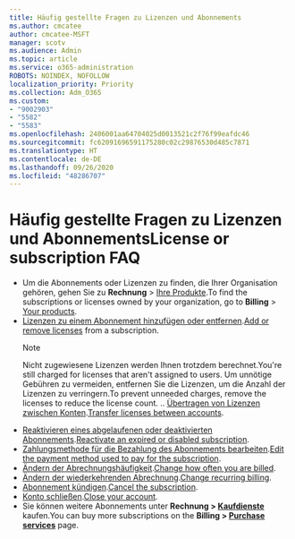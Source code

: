 ```yaml
---
title: Häufig gestellte Fragen zu Lizenzen und Abonnements
ms.author: cmcatee
author: cmcatee-MSFT
manager: scotv
ms.audience: Admin
ms.topic: article
ms.service: o365-administration
ROBOTS: NOINDEX, NOFOLLOW
localization_priority: Priority
ms.collection: Adm_O365
ms.custom:
- "9002903"
- "5582"
- "5583"
ms.openlocfilehash: 2406001aa64704025d0013521c2f76f99eafdc46
ms.sourcegitcommit: fc62091696591175280c02c29876530d485c7871
ms.translationtype: HT
ms.contentlocale: de-DE
ms.lasthandoff: 09/26/2020
ms.locfileid: "48286707"
---
```

# <a name="license-or-subscription-faq"></a><span data-ttu-id="079da-102">Häufig gestellte Fragen zu Lizenzen und Abonnements</span><span class="sxs-lookup"><span data-stu-id="079da-102">License or subscription FAQ</span></span>

- <span data-ttu-id="079da-103">Um die Abonnements oder Lizenzen zu finden, die Ihrer Organisation gehören, gehen Sie zu **Rechnung** > [Ihre Produkte](https://go.microsoft.com/fwlink/p/?linkid=842054).</span><span class="sxs-lookup"><span data-stu-id="079da-103">To find the subscriptions or licenses owned by your organization, go to **Billing** > [Your products](https://go.microsoft.com/fwlink/p/?linkid=842054).</span></span>
- <span data-ttu-id="079da-104">[Lizenzen zu einem Abonnement hinzufügen oder entfernen](https://docs.microsoft.com/alchemyinsights/how-to-add-or-reduce-licenses).</span><span class="sxs-lookup"><span data-stu-id="079da-104">[Add or remove licenses](https://docs.microsoft.com/alchemyinsights/how-to-add-or-reduce-licenses) from a subscription.</span></span>
    > [!NOTE]
    > <span data-ttu-id="079da-105">Nicht zugewiesene Lizenzen werden Ihnen trotzdem berechnet.</span><span class="sxs-lookup"><span data-stu-id="079da-105">You're still charged for licenses that aren't assigned to users.</span></span> <span data-ttu-id="079da-106">Um unnötige Gebühren zu vermeiden, entfernen Sie die Lizenzen, um die Anzahl der Lizenzen zu verringern.</span><span class="sxs-lookup"><span data-stu-id="079da-106">To prevent unneeded charges, remove the licenses to reduce the license count.</span></span>
<span data-ttu-id="079da-107">.</span><span class="sxs-lookup"><span data-stu-id="079da-107">.</span></span> <span data-ttu-id="079da-108">[Übertragen von Lizenzen zwischen Konten](https://docs.microsoft.com/alchemyinsights/transfer-licenses-between-tenants).</span><span class="sxs-lookup"><span data-stu-id="079da-108">[Transfer licenses between accounts](https://docs.microsoft.com/alchemyinsights/transfer-licenses-between-tenants).</span></span>
- <span data-ttu-id="079da-109">[Reaktivieren eines abgelaufenen oder deaktivierten Abonnements](https://go.microsoft.com/fwlink/p/?linkid=2117519).</span><span class="sxs-lookup"><span data-stu-id="079da-109">[Reactivate an expired or disabled subscription](https://go.microsoft.com/fwlink/p/?linkid=2117519).</span></span>
- <span data-ttu-id="079da-110">[Zahlungsmethode für die Bezahlung des Abonnements bearbeiten](https://go.microsoft.com/fwlink/p/?linkid=2117167).</span><span class="sxs-lookup"><span data-stu-id="079da-110">[Edit the payment method used to pay for the subscription](https://go.microsoft.com/fwlink/p/?linkid=2117167).</span></span>
- <span data-ttu-id="079da-111">[Ändern der Abrechnungshäufigkeit](https://go.microsoft.com/fwlink/p/?linkid=2119112).</span><span class="sxs-lookup"><span data-stu-id="079da-111">[Change how often you are billed](https://go.microsoft.com/fwlink/p/?linkid=2119112).</span></span>
- <span data-ttu-id="079da-112">[Ändern der wiederkehrenden Abrechnung](https://go.microsoft.com/fwlink/p/?linkid=2119216).</span><span class="sxs-lookup"><span data-stu-id="079da-112">[Change recurring billing](https://go.microsoft.com/fwlink/p/?linkid=2119216).</span></span>
- <span data-ttu-id="079da-113">[Abonnement kündigen](https://go.microsoft.com/fwlink/p/?linkid=2119113).</span><span class="sxs-lookup"><span data-stu-id="079da-113">[Cancel the subscription](https://go.microsoft.com/fwlink/p/?linkid=2119113).</span></span>
- <span data-ttu-id="079da-114">[Konto schließen](https://docs.microsoft.com/alchemyinsights/how-to-close-your-account).</span><span class="sxs-lookup"><span data-stu-id="079da-114">[Close your account](https://docs.microsoft.com/alchemyinsights/how-to-close-your-account).</span></span>
- <span data-ttu-id="079da-115">Sie können weitere Abonnements unter **Rechnung > [Kaufdienste](https://go.microsoft.com/fwlink/p/?linkid=868433)** kaufen.</span><span class="sxs-lookup"><span data-stu-id="079da-115">You can buy more subscriptions on the **Billing > [Purchase services](https://go.microsoft.com/fwlink/p/?linkid=868433)** page.</span></span>